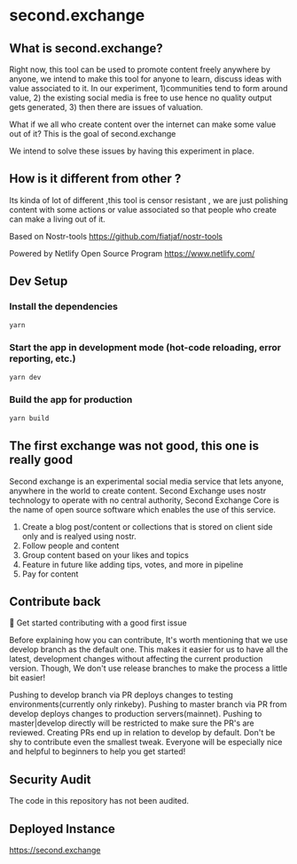# second.exchange

## What is second.exchange?

Right now, this tool can be used to promote content freely anywhere by anyone, we intend to make this tool for anyone to learn, discuss ideas with value associated to it. In our experiment, 1)communities tend to form around value, 2) the existing social media is free to use hence no quality output gets generated, 3) then there are issues of valuation.

What if we all who create content over the internet can make some value out of it? This is the goal of second.exchange

We intend to solve these issues by having this experiment in place.

## How is it different from other ?

Its kinda of lot of different ,this tool is censor resistant , we are just polishing content with some actions or value associated so that people who create can make a living out of it.

Based on Nostr-tools https://github.com/fiatjaf/nostr-tools

Powered by Netlify Open Source Program https://www.netlify.com/

## Dev Setup

### Install the dependencies

```bash
yarn
```

### Start the app in development mode (hot-code reloading, error reporting, etc.)

```bash
yarn dev
```

### Build the app for production

```bash
yarn build
```

## The first exchange was not good, this one is really good

Second exchange is an experimental social media service that lets anyone, anywhere in the world to create content. Second Exchange uses nostr technology to operate with no central authority, Second Exchange Core is the name of open source software which enables the use of this service.

1. Create a blog post/content or collections that is stored on client side only and is realyed using nostr.
2. Follow people and content
3. Group content based on your likes and topics
4. Feature in future like adding tips, votes, and more in pipeline
5. Pay for content

## Contribute back

👋 Get started contributing with a good first issue

Before explaining how you can contribute, It's worth mentioning that we use develop branch as the default one. This makes it easier for us to have all the latest, development changes without affecting the current production version. Though, We don't use release branches to make the process a little bit easier!

Pushing to develop branch via PR deploys changes to testing environments(currently only rinkeby).
Pushing to master branch via PR from develop deploys changes to production servers(mainnet).
Pushing to master|develop directly will be restricted to make sure the PR's are reviewed.
Creating PRs end up in relation to develop by default.
Don't be shy to contribute even the smallest tweak. Everyone will be especially nice and helpful to beginners to help you get started!

## Security Audit

The code in this repository has not been audited.

## Deployed Instance

https://second.exchange
